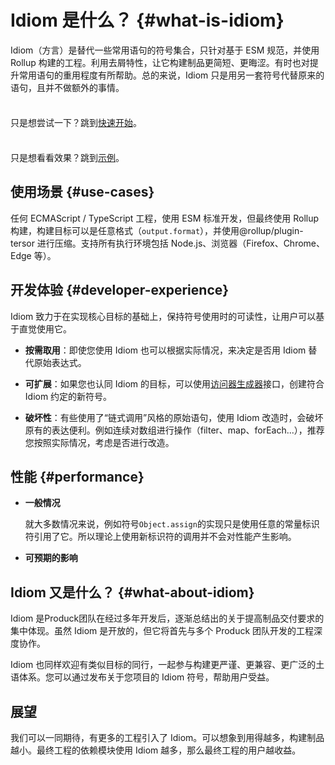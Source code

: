 # Idiom 是什么？ {#what-is-idiom}

Idiom（方言）是替代一些常用语句的符号集合，只针对基于 ESM 规范，并使用 Rollup 构建的工程。利用去屑特性，让它构建制品更简短、更晦涩。有时也对提升常用语句的重用程度有所帮助。总的来说，Idiom 只是用另一套符号代替原来的语句，且并不做额外的事情。

<div class="tip custom-block" style="padding-top: 8px">

只是想尝试一下？跳到[快速开始](./getting-started)。

</div>

<div class="tip custom-block" style="padding-top: 8px">

只是想看看效果？跳到[示例](/zh/examples/new)。

</div>

## 使用场景 {#use-cases}

任何 ECMAScript / TypeScript 工程，使用 ESM 标准开发，但最终使用 Rollup 构建，构建目标可以是任意格式（`output.format`），并使用@rollup/plugin-tersor 进行压缩。支持所有执行环境包括 Node.js、浏览器（Firefox、Chrome、Edge 等）。

## 开发体验 {#developer-experience}

Idiom 致力于在实现核心目标的基础上，保持符号使用时的可读性，让用户可以基于直觉使用它。

- **按需取用**：即使您使用 Idiom 也可以根据实际情况，来决定是否用 Idiom 替代原始表达式。

- **可扩展**：如果您也认同 Idiom 的目标，可以使用[访问器生成器](/)接口，创建符合 Idiom 约定的新符号。

- **破坏性**：有些使用了“链式调用”风格的原始语句，使用 Idiom 改造时，会破坏原有的表达便利。例如连续对数组进行操作（filter、map、forEach...），推荐您按照实际情况，考虑是否进行改造。

## 性能 {#performance}

- **一般情况**

  就大多数情况来说，例如符号`Object.assign`的实现只是使用任意的常量标识符引用了它。所以理论上使用新标识符的调用并不会对性能产生影响。

- **可预期的影响**

## Idiom 又是什么？ {#what-about-idiom}

Idiom 是Produck团队在经过多年开发后，逐渐总结出的关于提高制品交付要求的集中体现。虽然 Idiom 是开放的，但它将首先与多个 Produck 团队开发的工程深度协作。

Idiom 也同样欢迎有类似目标的同行，一起参与构建更严谨、更兼容、更广泛的土语体系。您可以通过发布关于您项目的 Idiom 符号，帮助用户受益。

## 展望

我们可以一同期待，有更多的工程引入了 Idiom。可以想象到用得越多，构建制品越小。最终工程的依赖模块使用 Idiom 越多，那么最终工程的用户越收益。
